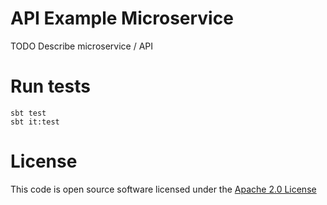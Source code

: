 API Example Microservice
========================

TODO Describe microservice / API
 
# Run tests
```
sbt test
sbt it:test
```

# License

This code is open source software licensed under the [Apache 2.0 License]("http://www.apache.org/licenses/LICENSE-2.0.html")
